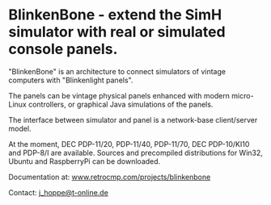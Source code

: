 # BlinkenBone - extend the SimH simulator with real or simulated console panels.

"BlinkenBone" is an architecture to connect simulators of vintage computers
with "Blinkenlight panels".

The panels can be vintage physical panels enhanced with modern micro-Linux controllers,
or graphical Java simulations of the panels.

The interface between simulator and panel is a network-base client/server model.

At the moment, DEC PDP-11/20, PDP-11/40, PDP-11/70, DEC PDP-10/KI10 and PDP-8/I are available.
Sources and precompiled distributions for Win32, Ubuntu and RaspberryPi can be downloaded.

Documentation at: www.retrocmp.com/projects/blinkenbone

Contact: j_hoppe@t-online.de
